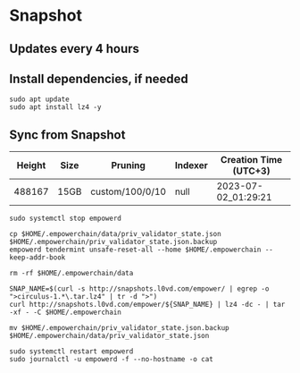 # Snapshot

## Updates every 4 hours

## Install dependencies, if needed
```
sudo apt update
sudo apt install lz4 -y
```

## Sync from Snapshot  
| Height  | Size | Pruning | Indexer | Creation Time (UTC+3) |
| --------- | --------- | --------- | --------- | --------- |
| 488167  | 15GB  | custom/100/0/10 | null | 2023-07-02_01:29:21 |

```
sudo systemctl stop empowerd

cp $HOME/.empowerchain/data/priv_validator_state.json $HOME/.empowerchain/priv_validator_state.json.backup
empowerd tendermint unsafe-reset-all --home $HOME/.empowerchain --keep-addr-book

rm -rf $HOME/.empowerchain/data 

SNAP_NAME=$(curl -s http://snapshots.l0vd.com/empower/ | egrep -o ">circulus-1.*\.tar.lz4" | tr -d ">")
curl http://snapshots.l0vd.com/empower/${SNAP_NAME} | lz4 -dc - | tar -xf - -C $HOME/.empowerchain

mv $HOME/.empowerchain/priv_validator_state.json.backup $HOME/.empowerchain/data/priv_validator_state.json

sudo systemctl restart empowerd
sudo journalctl -u empowerd -f --no-hostname -o cat
```
